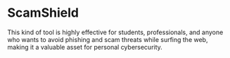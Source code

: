# ScamShield
This kind of tool is highly effective for students, professionals, and anyone who wants to avoid phishing and scam threats while surfing the web, making it a valuable asset for personal cybersecurity.
